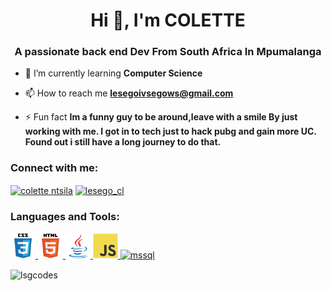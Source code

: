 <h1 align="center">Hi 👋, I'm COLETTE</h1>
<h3 align="center">A passionate back end Dev From South Africa In Mpumalanga</h3>

- 🌱 I’m currently learning **Computer Science**

- 📫 How to reach me **lesegoivsegows@gmail.com**

- ⚡ Fun fact **Im a funny guy to be around,leave with a smile By just working with me. I got in to tech just to hack pubg and gain more UC. Found out i still have a long journey to do that.**

<h3 align="left">Connect with me:</h3>
<p align="left">
<a href="https://linkedin.com/in/Colette Ntsila" target="blank"><img align="center" src="https://raw.githubusercontent.com/rahuldkjain/github-profile-readme-generator/master/src/images/icons/Social/linked-in-alt.svg" alt="colette ntsila" height="30" width="40" /></a>
<a href="https://instagram.com/lesego_cl" target="blank"><img align="center" src="https://raw.githubusercontent.com/rahuldkjain/github-profile-readme-generator/master/src/images/icons/Social/instagram.svg" alt="lesego_cl" height="30" width="40" /></a>
</p>

<h3 align="left">Languages and Tools:</h3>
<p align="left"> <a href="https://www.w3schools.com/css/" target="_blank" rel="noreferrer"> <img src="https://raw.githubusercontent.com/devicons/devicon/master/icons/css3/css3-original-wordmark.svg" alt="css3" width="40" height="40"/> </a> <a href="https://www.w3.org/html/" target="_blank" rel="noreferrer"> <img src="https://raw.githubusercontent.com/devicons/devicon/master/icons/html5/html5-original-wordmark.svg" alt="html5" width="40" height="40"/> </a> <a href="https://www.java.com" target="_blank" rel="noreferrer"> <img src="https://raw.githubusercontent.com/devicons/devicon/master/icons/java/java-original.svg" alt="java" width="40" height="40"/> </a> <a href="https://developer.mozilla.org/en-US/docs/Web/JavaScript" target="_blank" rel="noreferrer"> <img src="https://raw.githubusercontent.com/devicons/devicon/master/icons/javascript/javascript-original.svg" alt="javascript" width="40" height="40"/> </a> <a href="https://www.microsoft.com/en-us/sql-server" target="_blank" rel="noreferrer"> <img src="https://www.svgrepo.com/show/303229/microsoft-sql-server-logo.svg" alt="mssql" width="40" height="40"/> </a> </p>

<p><img align="center" src="https://github-readme-stats.vercel.app/api/top-langs?username=lsgcodes&show_icons=true&locale=en&layout=compact" alt="lsgcodes" /></p>
